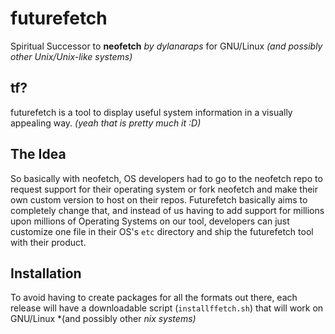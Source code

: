 # futurefetch
Spiritual Successor to **neofetch** *by dylanaraps*  for GNU/Linux *(and possibly other Unix/Unix-like systems)*

## tf?
futurefetch is a tool to display useful system information in a visually appealing way. *(yeah that is pretty much it :D)*

## The Idea
So basically with neofetch, OS developers had to go to the neofetch repo to request support for their operating system or fork neofetch and make their own custom version to host on their repos. Futurefetch basically aims to completely change that, and instead of us having to add support for millions upon millions of Operating Systems on our tool, developers can just customize one file in their OS's `etc` directory and ship the futurefetch tool with their product. 

## Installation
To avoid having to create packages for all the formats out there, each release will have a downloadable script (`installffetch.sh`) that will work on GNU/Linux *(and possibly other *nix systems)*

